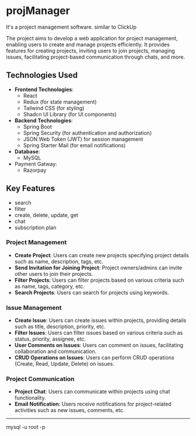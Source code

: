 # projManager
It's a project management software. similar to ClickUp


The project aims to develop a web application for project management, enabling users to create and manage projects efficiently. It provides features for creating projects, inviting users to join projects, managing issues, facilitating project-based communication through chats, and more.

## **Technologies Used**

- **Frontend Technologies**:
    - React
    - Redux (for state management)
    - Tailwind CSS (for styling)
    - Shadcn UI Library (for UI components)
- **Backend Technologies**:
    - Spring Boot
    - Spring Security (for authentication and authorization)
    - JSON Web Token (JWT) for session management
    - Spring Starter Mail (for email notifications)
- **Database**:
    - MySQL
- Payment Gatway:
    - Razorpay

## **Key Features**

- search
- filter
- create, delete, update, get
- chat
- subscription plan

### **Project Management**

- **Create Project**: Users can create new projects specifying project details such as name, description, tags, etc.
- **Send Invitation for Joining Project**: Project owners/admins can invite other users to join their projects.
- **Filter Projects**: Users can filter projects based on various criteria such as name, tags, category, etc.
- **Search Projects**: Users can search for projects using keywords.

### **Issue Management**

- **Create Issue**: Users can create issues within projects, providing details such as title, description, priority, etc.
- **Filter Issues**: Users can filter issues based on various criteria such as status, priority, assignee, etc.
- **User Comments on Issues**: Users can comment on issues, facilitating collaboration and communication.
- **CRUD Operations on Issues**: Users can perform CRUD operations (Create, Read, Update, Delete) on issues.

### **Project Communication**

- **Project Chat**: Users can communicate within projects using chat functionality.
- **Email Notification**: Users receive notifications for project-related activities such as new issues, comments, etc.




-------------------------------------------------
mysql -u root -p
